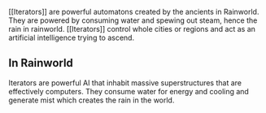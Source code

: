 [[Iterators]] are powerful automatons created by the ancients in Rainworld. They are powered by consuming water and spewing out steam, hence the rain in rainworld. [[Iterators]] control whole cities or regions and act as an artificial intelligence trying to ascend. 
## In Rainworld
Iterators are powerful AI that inhabit massive superstructures that are effectively computers. They consume water for energy and cooling and generate mist which creates the rain in the world. 
